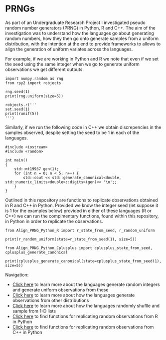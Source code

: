 # PRNGs

As part of an Undergraduate Research Project I investigated pseudo random number generators (PRNG) in Python, R and C++. The aim of the investigation was to understand how the languages go about generating random numbers, how they then go onto generate samples from a uniform distribution, with the intention at the end to provide frameworks to allows to align the generation of uniform variates across the languages. 

For example, if we are working in Python and R we note that even if we set the seed using the same integer when we go to generate uniform observations we get different outputs.

```
import numpy.random as rng
from rpy2 import robjects

rng.seed(1)
print(rng.uniform(size=5))

robjects.r('''
set.seed(1)
print(runif(5))
''')
```

Similarly, if we run the following code in C++ we obtain discrepencies in the samples observed, despite setting the seed to be $1$ in each of the languages.

```
#include <iostream>
#include <random>

int main()
{
	std::mt19937 gen(1);
	for (int n = 0; n < 5; n++) {
		std::cout << std::generate_canonical<double, std::numeric_limits<double>::digits>(gen)<< '\n';;
	}
}
```

Outlined in this repository are functions to replicate observations obtained in R and C++ in Python. Provided we know the integer seed (let suppose it is $1$ for the examples below) provided in either of these languages (R or C++) we can run the complmentary functions, found within this repository, in Python in order to replicate the observations. 
```
from Align_PRNG_Python_R import r_state_from_seed, r_random_uniform

print(r_random_uniform(state=r_state_from_seed(1), size=5))

from Align_PRNG_Python_Cplusplus import cplusplus_state_from_seed, cplusplus_generate_canonical

print(cplusplus_generate_canonical(state=cplusplus_state_from_seed(1), size=5))
```

Navigation:
- [Click here](https://github.com/ThomasWalker1/PRNGs/blob/main/Reports/Pseudo%20Random%20Number%20Generators%20in%20Python%2C%20R%20and%20C%2B%2B%20With%20Applications%20to%20Generating%20Uniform%20Variates.pdf) to learn more about the languages generate random integers and generate uniform observations from these
- [Click here](https://github.com/ThomasWalker1/PRNGs/blob/main/Reports/Generating%20Normal%20and%20Exponential%20Variates%20in%20Python%2C%20R%20and%20C%2B%2B.pdf) to learn more about how the languages generate observations from other distributions
- [Click here](https://github.com/ThomasWalker1/PRNGs/blob/main/Reports/Randomly%20Sampling%20and%20Shuffling%201-D%20lists%20in%20Python%20and%20R%20Report.pdf) to learn more about how the languages randomly shuflle and sample from 1-D lists
- [Click here](https://github.com/ThomasWalker1/PRNGs/blob/main/Code/Align_PRNG_Python_R.py) to find functions for replicating random observations from R in Python
- [Click here](https://github.com/ThomasWalker1/PRNGs/blob/main/Code/Align_PRNG_Python_Cplusplus.py) to find functions for replicating random observations from C++ in Python


